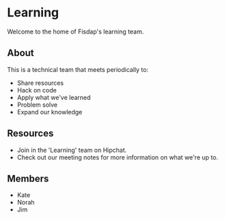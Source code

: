 # Learning

Welcome to the home of Fisdap's learning team. 

## About

This is a technical team that meets periodically to:

- Share resources
- Hack on code
- Apply what we've learned
- Problem solve
- Expand our knowledge

## Resources

- Join in the 'Learning' team on Hipchat.
- Check out our meeting notes for more information on what we're up to.

## Members

- Kate
- Norah
- Jim

